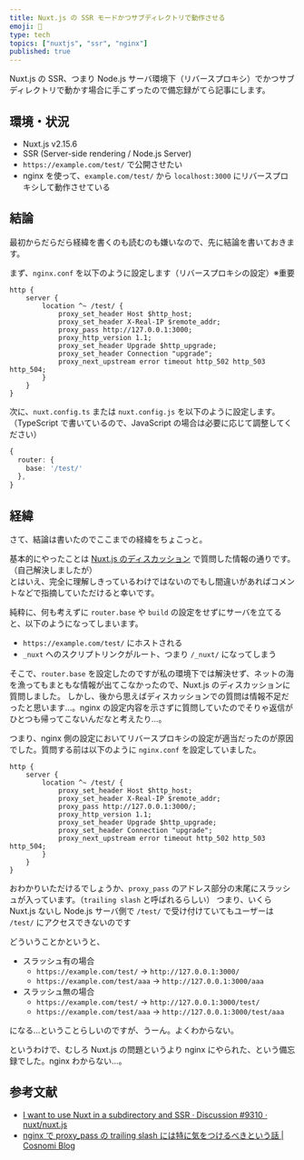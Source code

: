 ```yaml
---
title: Nuxt.js の SSR モードかつサブディレクトリで動作させる
emoji: 📝
type: tech
topics: ["nuxtjs", "ssr", "nginx"]
published: true
---
```


Nuxt.js の SSR、つまり Node.js サーバ環境下（リバースプロキシ）でかつサブディレクトリで動かす場合に手こずったので備忘録がてら記事にします。

## 環境・状況

- Nuxt.js v2.15.6
- SSR (Server-side rendering / Node.js Server)
- `https://example.com/test/` で公開させたい
- nginx を使って、`example.com/test/` から `localhost:3000` にリバースプロキシして動作させている

## 結論

最初からだらだら経緯を書くのも読むのも嫌いなので、先に結論を書いておきます。

まず、`nginx.conf` を以下のように設定します（リバースプロキシの設定）※重要

```nginx
http {
    server {
        location ^~ /test/ {
            proxy_set_header Host $http_host;
            proxy_set_header X-Real-IP $remote_addr;
            proxy_pass http://127.0.0.1:3000;
            proxy_http_version 1.1;
            proxy_set_header Upgrade $http_upgrade;
            proxy_set_header Connection "upgrade";
            proxy_next_upstream error timeout http_502 http_503 http_504;
        }
    }
}
```

次に、`nuxt.config.ts` または `nuxt.config.js` を以下のように設定します。（TypeScript で書いているので、JavaScript の場合は必要に応じて調整してください）

```typescript
{
  router: {
    base: '/test/'
  },
}
```

## 経緯

さて、結論は書いたのでここまでの経緯をちょこっと。

基本的にやったことは [Nuxt.js のディスカッション](https://github.com/nuxt/nuxt.js/discussions/9310) で質問した情報の通りです。（自己解決しましたが）  
とはいえ、完全に理解しきっているわけではないのでもし間違いがあればコメントなどで指摘していただけると幸いです。

純粋に、何も考えずに `router.base` や `build` の設定をせずにサーバを立てると、以下のようになってしまいます。

- `https://example.com/test/` にホストされる
- `_nuxt` へのスクリプトリンクがルート、つまり `/_nuxt/` になってしまう

そこで、`router.base` を設定したのですが私の環境下では解決せず、ネットの海を漁ってもまともな情報が出てこなかったので、Nuxt.js のディスカッションに質問しました。
しかし、後から思えばディスカッションでの質問は情報不足だったと思います…。nginx の設定内容を示さずに質問していたのでそりゃ返信がひとつも帰ってこないんだなと考えたり…。

つまり、nginx 側の設定においてリバースプロキシの設定が適当だったのが原因でした。質問する前は以下のように `nginx.conf` を設定していました。

```nginx
http {
    server {
        location ^~ /test/ {
            proxy_set_header Host $http_host;
            proxy_set_header X-Real-IP $remote_addr;
            proxy_pass http://127.0.0.1:3000/;
            proxy_http_version 1.1;
            proxy_set_header Upgrade $http_upgrade;
            proxy_set_header Connection "upgrade";
            proxy_next_upstream error timeout http_502 http_503 http_504;
        }
    }
}
```

おわかりいただけるでしょうか、`proxy_pass` のアドレス部分の末尾にスラッシュが入っています。（`trailing slash` と呼ばれるらしい）
つまり、いくら Nuxt.js ないし Node.js サーバ側で `/test/` で受け付けていてもユーザーは `/test/` にアクセスできないのです

どういうことかというと、

- スラッシュ有の場合
  - `https://example.com/test/` -> `http://127.0.0.1:3000/`
  - `https://example.com/test/aaa` -> `http://127.0.0.1:3000/aaa`
- スラッシュ無の場合
  - `https://example.com/test/` -> `http://127.0.0.1:3000/test/`
  - `https://example.com/test/aaa` -> `http://127.0.0.1:3000/test/aaa`

になる…ということらしいのですが、うーん。よくわからない。

というわけで、むしろ Nuxt.js の問題というより nginx にやられた、という備忘録でした。nginx わからない…。

## 参考文献

- [I want to use Nuxt in a subdirectory and SSR · Discussion #9310 · nuxt/nuxt.js](https://github.com/nuxt/nuxt.js/discussions/9310)
- [nginx で proxy_pass の trailing slash には特に気をつけるべきという話 | Cosnomi Blog](https://blog.cosnomi.com/posts/674/)
